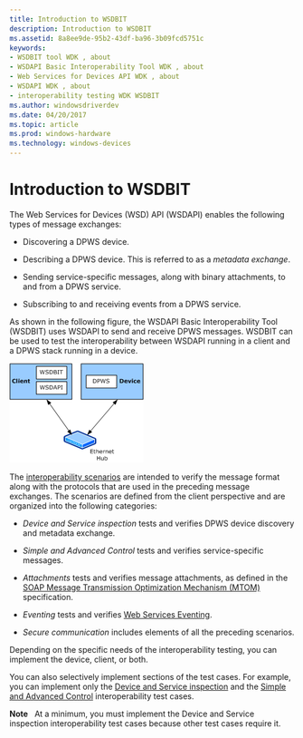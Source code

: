 ```yaml
---
title: Introduction to WSDBIT
description: Introduction to WSDBIT
ms.assetid: 8a8ee9de-95b2-43df-ba96-3b09fcd5751c
keywords:
- WSDBIT tool WDK , about
- WSDAPI Basic Interoperability Tool WDK , about
- Web Services for Devices API WDK , about
- WSDAPI WDK , about
- interoperability testing WDK WSDBIT
ms.author: windowsdriverdev
ms.date: 04/20/2017
ms.topic: article
ms.prod: windows-hardware
ms.technology: windows-devices
---
```


# Introduction to WSDBIT


The Web Services for Devices (WSD) API (WSDAPI) enables the following types of message exchanges:

-   Discovering a DPWS device.

-   Describing a DPWS device. This is referred to as a *metadata exchange*.

-   Sending service-specific messages, along with binary attachments, to and from a DPWS service.

-   Subscribing to and receiving events from a DPWS service.

As shown in the following figure, the WSDAPI Basic Interoperability Tool (WSDBIT) uses WSDAPI to send and receive DPWS messages. WSDBIT can be used to test the interoperability between WSDAPI running in a client and a DPWS stack running in a device.

![diagram illustrating the wsdapi basic interoperability tool (wsdbit) and related components](images/wsdbit2.png)

The [interoperability scenarios](client-scenarios-for-wsdbit.md) are intended to verify the message format along with the protocols that are used in the preceding message exchanges. The scenarios are defined from the client perspective and are organized into the following categories:

-   *Device and Service inspection* tests and verifies DPWS device discovery and metadata exchange.

-   *Simple and Advanced Control* tests and verifies service-specific messages.

-   *Attachments* tests and verifies message attachments, as defined in the [SOAP Message Transmission Optimization Mechanism (MTOM)](http://go.microsoft.com/fwlink/p/?linkid=81254) specification.

-   *Eventing* tests and verifies [Web Services Eventing](http://go.microsoft.com/fwlink/p/?linkid=81245).

-   *Secure communication* includes elements of all the preceding scenarios.

Depending on the specific needs of the interoperability testing, you can implement the device, client, or both.

You can also selectively implement sections of the test cases. For example, you can implement only the [Device and Service inspection](device-and-service-inspection-scenarios.md) and the [Simple and Advanced Control](device-control-scenarios.md) interoperability test cases.

**Note**   At a minimum, you must implement the Device and Service inspection interoperability test cases because other test cases require it.

 

 

 





